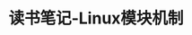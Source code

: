---
layout:     post
title:      读书笔记-Linux模块机制
category: 读书笔记
description: Linux-模块机制
tags: Linux
---